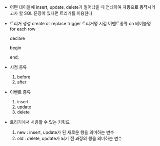 - 어떤 테이블에 insert, update, delete가 일어났을 때 
	연쇄하여 자동으로 동작시키고자 할 SQL 문장이 있다면 트리거를 이용한다

- 트리거 생성
	create or replace trigger 트리거명
	시점 이벤트종류 
	on 테이블명 for each row
	
	declare
	
	begin
	
	end;

- 시점 종류
	1. before
	2. after

- 이벤트 종류
	1. insert
	2. update
	3. delete

- 트리거에서 사용할 수 있는 키워드
	1. new : insert, update가 된 새로운 행을 의미하는 변수
	2. old : delete, update가 되기 전 과정의 행을 의미하는 변수